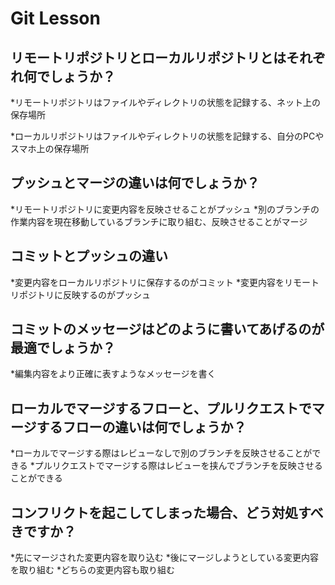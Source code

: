# Git Lesson

## リモートリポジトリとローカルリポジトリとはそれぞれ何でしょうか？

*リモートリポジトリはファイルやディレクトリの状態を記録する、ネット上の保存場所

*ローカルリポジトリはファイルやディレクトリの状態を記録する、自分のPCやスマホ上の保存場所

## プッシュとマージの違いは何でしょうか？

*リモートリポジトリに変更内容を反映させることがプッシュ
*別のブランチの作業内容を現在移動しているブランチに取り組む、反映させることがマージ

## コミットとプッシュの違い
*変更内容をローカルリポジトリに保存するのがコミット
*変更内容をリモートリポジトリに反映するのがプッシュ

## コミットのメッセージはどのように書いてあげるのが最適でしょうか？
*編集内容をより正確に表すようなメッセージを書く


## ローカルでマージするフローと、プルリクエストでマージするフローの違いは何でしょうか？
*ローカルでマージする際はレビューなしで別のブランチを反映させることができる
*プルリクエストでマージする際はレビューを挟んでブランチを反映させることができる


## コンフリクトを起こしてしまった場合、どう対処すべきですか？
*先にマージされた変更内容を取り込む
*後にマージしようとしている変更内容を取り組む
*どちらの変更内容も取り組む